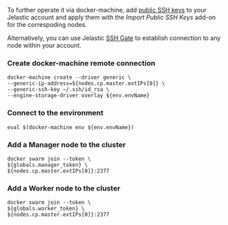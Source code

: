 To further operate it via docker-machine, add [public SSH keys](https://docs.jelastic.com/ssh-add-key) to your Jelastic account and apply them with the _Import Public SSH Keys_ add-on for the correspoding nodes. 

Alternatively, you can use Jelastic [SSH Gate](https://docs.jelastic.com/ssh-gate) to establish connection to any node within your account.

### Create docker-machine remote connection
```
docker-machine create --driver generic \
--generic-ip-address=${nodes.cp.master.extIPs[0]} \
--generic-ssh-key ~/.ssh/id_rsa \
--engine-storage-driver overlay ${env.envName}
```

### Connect to the environment
```
eval $(docker-machine env ${env.envName})
```

### Add a Manager node to the cluster
```
docker swarm join --token \
${globals.manager_token} \
${nodes.cp.master.extIPs[0]}:2377
```

### Add a Worker node to the cluster
```
docker swarm join --token \
${globals.worker_token} \
${nodes.cp.master.extIPs[0]}:2377
```
